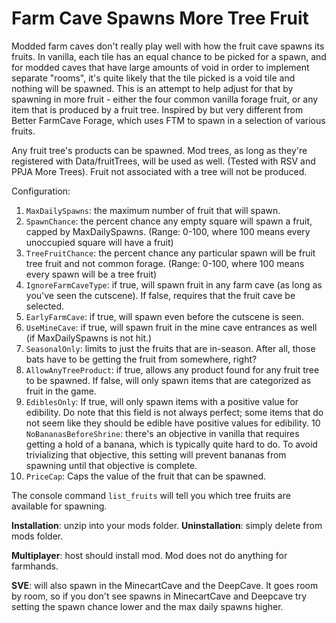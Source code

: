 Farm Cave Spawns More Tree Fruit
=======

Modded farm caves don't really play well with how the fruit cave spawns its fruits. In vanilla, each tile has an equal chance to be picked for a spawn, and for modded caves that have large amounts of void in order to implement separate "rooms", it's quite likely that the tile picked is a void tile and nothing will be spawned. This is an attempt to help adjust for that by spawning in more fruit - either the four common vanilla forage fruit, or any item that is produced by a fruit tree. Inspired by but very different from Better FarmCave Forage, which uses FTM to spawn in a selection of various fruits.

Any fruit tree's products can be spawned. Mod trees, as long as they're registered with Data/fruitTrees, will be used as well. (Tested with RSV and PPJA More Trees). Fruit not associated with a tree will not be produced.

Configuration:

1. `MaxDailySpawns`: the maximum number of fruit that will spawn.
2. `SpawnChance`: the percent chance any empty square will spawn a fruit, capped by MaxDailySpawns. (Range: 0-100, where 100 means every unoccupied square will have a fruit)
3. `TreeFruitChance`: the percent chance any particular spawn will be fruit tree fruit and not common forage. (Range: 0-100, where 100 means every spawn will be a tree fruit)
4. `IgnoreFarmCaveType`: if true, will spawn fruit in any farm cave (as long as you've seen the cutscene). If false, requires that the fruit cave be selected.
5. `EarlyFarmCave`: if true, will spawn even before the cutscene is seen.
6. `UseMineCave`: if true, will spawn fruit in the mine cave entrances as well (if MaxDailySpawns is not hit.)
7. `SeasonalOnly`: limits to just the fruits that are in-season. After all, those bats have to be getting the fruit from somewhere, right?
8. `AllowAnyTreeProduct`: if true, allows any product found for any fruit tree to be spawned. If false, will only spawn items that are categorized as fruit in the game.
9. `EdiblesOnly`: If true, will only spawn items with a positive value for edibility. Do note that this field is not always perfect; some items that do not seem like they should be edible have positive values for edibility.
10 `NoBananasBeforeShrine`: there's an objective in vanilla that requires getting a hold of a banana, which is typically quite hard to do. To avoid trivializing that objective, this setting will prevent bananas from spawning until that objective is complete.
11. `PriceCap`: Caps the value of the fruit that can be spawned.

The console command `list_fruits` will tell you which tree fruits are available for spawning.

**Installation**: unzip into your mods folder. **Uninstallation**: simply delete from mods folder.

**Multiplayer**: host should install mod. Mod does not do anything for farmhands.

**SVE**: will also spawn in the MinecartCave and the DeepCave. It goes room by room, so if you don't see spawns in MinecartCave and Deepcave try setting the spawn chance lower and the max daily spawns higher.
